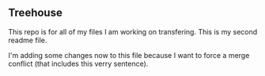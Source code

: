 ## Treehouse

This repo is for all of my files I am working on transfering.  This is my second readme file. 

I'm adding some changes now to this file because I want to force a merge conflict (that includes this verry sentence).

